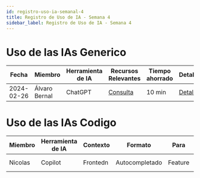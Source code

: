 ```yaml
---
id: registro-uso-ia-semanal-4
title: Registro de Uso de IA - Semana 4
sidebar_label: Registro de Uso de IA - Semana 4
---
```


# Uso de las IAs Generico

| Fecha      | Miembro       | Herramienta de IA | Recursos Relevantes                                                            | Tiempo ahorrado | Detalles                                     |
| ---------- | ------------- | ----------------- | ------------------------------------------------------------------------------ | --------------- | -------------------------------------------- |
| 2024-02-26 | Álvaro Bernal | ChatGPT           | [Consulta](https://chat.openai.com/share/3fd45cfd-435a-4953-b28b-a857e45834dd) | 10 min          | [Detalles](Detalles/2024-02-26_AlvaroBernal) |

# Uso de las IAs Codigo

| Miembro | Herramienta de IA | Contexto | Formato        | Para    | Tiempo ahorrado | Detalles                                |
| ------- | ----------------- | -------- | -------------- | ------- | --------------- | --------------------------------------- |
| Nicolas | Copilot           | Frontedn | Autocompletado | Feature | 1h (Código)     | [Detalles](Detalles/2024-02-26_Nicolas) |
